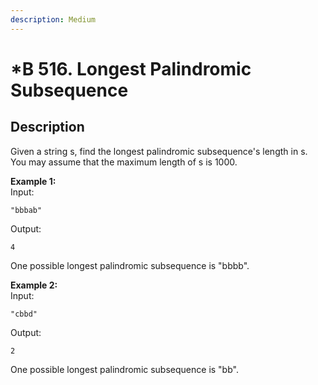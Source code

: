 ```yaml
---
description: Medium
---
```


# \*B 516. Longest Palindromic Subsequence

## Description

Given a string s, find the longest palindromic subsequence's length in s. You may assume that the maximum length of s is 1000.

**Example 1:**  
Input: 

```text
"bbbab"
```

Output: 

```text
4
```

One possible longest palindromic subsequence is "bbbb".

**Example 2:**  
Input:

```text
"cbbd"
```

Output:

```text
2
```

One possible longest palindromic subsequence is "bb".

